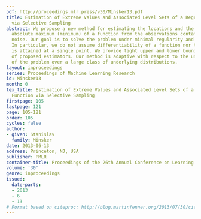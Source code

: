 ```yaml
---
pdf: http://proceedings.mlr.press/v30/Minsker13.pdf
title: Estimation of Extreme Values and Associated Level Sets of a Regression Function
  via Selective Sampling
abstract: We propose a new method for estimating the locations and the value of an
  absolute maximum (minimum) of a function from the observations contaminated by random
  noise. Our goal is to solve the problem under minimal regularity and shape constraints.
  In particular, we do not assume differentiability of a function nor that its maximum
  is attained at a single point. We provide tight upper and lower bounds for the performance
  of proposed estimators. Our method is adaptive with respect to the unknown parameters
  of the problem over a large class of underlying distributions.
layout: inproceedings
series: Proceedings of Machine Learning Research
id: Minsker13
month: 0
tex_title: Estimation of Extreme Values and Associated Level Sets of a Regression
  Function via Selective Sampling
firstpage: 105
lastpage: 121
page: 105-121
order: 105
cycles: false
author:
- given: Stanislav
  family: Minsker
date: 2013-06-13
address: Princeton, NJ, USA
publisher: PMLR
container-title: Proceedings of the 26th Annual Conference on Learning Theory
volume: '30'
genre: inproceedings
issued:
  date-parts:
  - 2013
  - 6
  - 13
# Format based on citeproc: http://blog.martinfenner.org/2013/07/30/citeproc-yaml-for-bibliographies/
---
```

